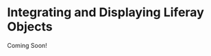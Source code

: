 # Integrating and Displaying Liferay Objects

Coming Soon!

<!--
[$LIFERAY_LEARN_YOUTUBE_URL$]=https://www.youtube.com/embed/fWl4w1H0OWc
-->